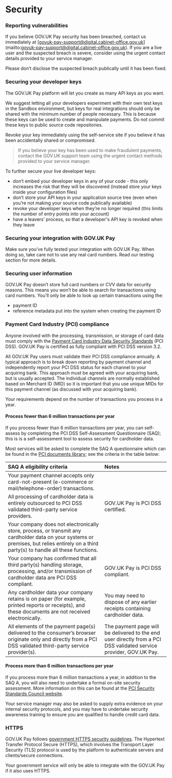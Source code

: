 # Security

### Reporting vulnerabilities

If you believe GOV.UK Pay security has been breached, contact us immediately at [govuk-pay-support@digital.cabinet-office.gov.uk] (mailto:govuk-pay-support@digital.cabinet-office.gov.uk). If you are a live user and the suspected breach is severe, consider using the urgent contact details provided to your service manager.

Please don’t disclose the suspected breach publically until it has been fixed.

### Securing your developer keys

The GOV.UK Pay platform will let you create as many API keys as you want.

We suggest letting all your developers experiment with their own test keys in the Sandbox environment, but keys for real integrations should only be shared with the minimum number of people necessary. This is because these keys can be used to create and manipulate payments. Do not commit these keys to public source code repositories.

Revoke your key immediately using the self-service site if you believe it has been accidentally shared or compromised.

> If you believe your key has been used to make fraudulent payments, contact the GOV.UK support team using the urgent contact methods provided to your service manager.


To further secure your live developer keys:

 - don’t embed your developer keys in any of your code - this only increases the risk that they will be discovered (instead store your keys inside your configuration files)
 - don’t store your API keys in your application source tree (even when you’re not making your source code publically available)
 - revoke your developer keys when they’re no longer required (this limits the number of entry points into your account)
 - have a leavers’ process, so that a developer's API key is revoked when they leave

### Securing your integration with GOV.UK Pay

Make sure you’ve fully tested your integration with GOV.UK Pay. When doing so, take care not to use any real card numbers. Read our testing section for more details.

### Securing user information

GOV.UK Pay doesn’t store full card numbers or CVV data for security reasons. This means you won’t be able to search for transactions using card numbers. You’ll only be able to look up certain transactions using the:

 - payment ID
 - reference metadata put into the system when creating the payment ID

### Payment Card Industry (PCI) compliance

Anyone involved with the processing, transmission, or storage of card data must comply with the [Payment Card Industry Data Security Standards](https://www.pcisecuritystandards.org/) (PCI DSS). GOV.UK Pay is certified as fully compliant with PCI DSS version 3.2.

All GOV.UK Pay users must validate their PCI DSS compliance annually. A typical approach is to break down reporting by payment channel and independently report your PCI DSS status for each channel to your acquiring bank. This approach must be agreed with your acquiring bank, but is usually accepted.  The individual channels are normally established based on Merchant ID (MID) so it is important that you use unique MIDs for this payment channel (as discussed with your acquiring bank).

Your requirements depend on the number of transactions you process in a year.

#### Process fewer than 6 million transactions per year

If you process fewer than 6 million transactions per year, you can self-assess by completing the PCI DSS Self-Assessment Questionnaire (SAQ); this is is a self-assessment tool to assess security for cardholder data. 

Most services will be asked to complete the SAQ A questionnaire which can be found in the [PCI documents library](https://www.pcisecuritystandards.org/document_library); see the criteria in the table below:

| SAQ A eligibility criteria | Notes |
| :---- | :---- |
| Your payment channel accepts only card-not-present (e-commerce or mail/telephone-order) transactions. | | 
| All processing of cardholder data is entirely outsourced to PCI DSS validated third-party service providers. | GOV.UK Pay is PCI DSS certified. |
| Your company does not electronically store, process, or transmit any cardholder data on your systems or premises, but relies entirely on a third party(s) to handle all these functions. | |
| Your company has confirmed that all third party(s) handling storage, processing, and/or transmission of cardholder data are PCI DSS compliant. | GOV.UK Pay is PCI DSS compliant. |
| Any cardholder data your company retains is on paper (for example, printed reports or receipts), and these documents are not received electronically. | You may need to dispose of any earlier receipts containing cardholder data. |
| All elements of the payment page(s) delivered to the consumer’s browser originate only and directly from a PCI DSS validated third-party service provider(s). | The payment page will be delivered to the end user directly from a PCI DSS validated service provider, GOV.UK Pay. |

#### Process more than 6 million transactions per year

If you process more than 6 million transactions a year, in addition to the SAQ A, you will also need to undertake a formal on-site security assessment. More information on this can be found at the [PCI Security Standards Council website](https://www.pcisecuritystandards.org).

Your service manager may also be asked to supply extra evidence on your internal security protocols, and you may have to undertake security awareness training to ensure you are qualified to handle credit card data.


### HTTPS

GOV.UK Pay follows [government HTTPS security guidelines](https://www.gov.uk/service-manual/domain-names/https.html). The Hypertext Transfer Protocol Secure (HTTPS), which involves the Transport Layer Security  (TLS) protocol is used by the platform to authenticate servers and clients/secure connections.

Your government service will only be able to integrate with the GOV.UK Pay if it also uses HTTPS.
